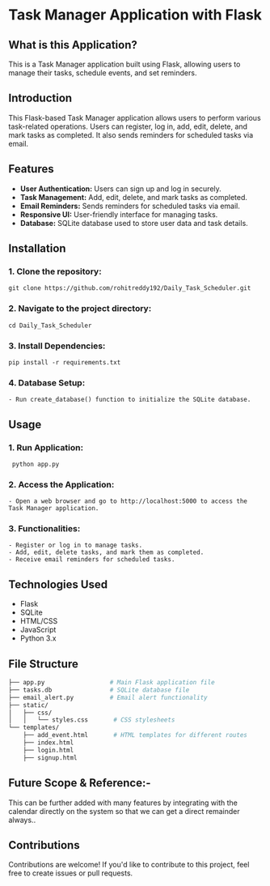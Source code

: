 # Task Manager Application with Flask


## What is this Application?
  
  This is a Task Manager application built using Flask, allowing users to manage their tasks, schedule events, and set reminders.


## Introduction
  This Flask-based Task Manager application allows users to perform various task-related operations. Users can register, log in, add, edit, delete, and mark tasks as completed. It also sends reminders for scheduled tasks via email.

## Features
  - **User Authentication:** Users can sign up and log in securely.
  - **Task Management:** Add, edit, delete, and mark tasks as completed.
  - **Email Reminders:** Sends reminders for scheduled tasks via email.
  - **Responsive UI:** User-friendly interface for managing tasks.
  - **Database:** SQLite database used to store user data and task details.

## Installation
### 1. Clone the repository:
    git clone https://github.com/rohitreddy192/Daily_Task_Scheduler.git
### 2. Navigate to the project directory:
    cd Daily_Task_Scheduler
### 3. Install Dependencies:
    pip install -r requirements.txt
### 4. Database Setup:
    - Run create_database() function to initialize the SQLite database.
    
## Usage
### 1. Run Application:
     python app.py
### 2. Access the Application:
    - Open a web browser and go to http://localhost:5000 to access the Task Manager application.
### 3. Functionalities:
    - Register or log in to manage tasks.
    - Add, edit, delete tasks, and mark them as completed.
    - Receive email reminders for scheduled tasks.
## Technologies Used
  - Flask
  - SQLite
  - HTML/CSS
  - JavaScript
  - Python 3.x

## File Structure
```bash
├── app.py                  # Main Flask application file
├── tasks.db                # SQLite database file
├── email_alert.py          # Email alert functionality
├── static/
│   ├── css/
│   │   └── styles.css       # CSS stylesheets
└── templates/
    ├── add_event.html       # HTML templates for different routes
    ├── index.html           
    ├── login.html           
    ├── signup.html
```

## Future Scope & Reference:-

  This can be further added with many features by integrating with the calendar directly on the system so that we can get a direct remainder always.. 

## Contributions
  Contributions are welcome! If you'd like to contribute to this project, feel free to create issues or pull requests.
